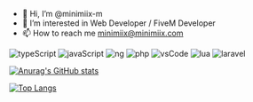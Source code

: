 - 👋 Hi, I’m @minimiix-m
- 👀 I’m interested in Web Developer / FiveM Developer
- 📫 How to reach me minimiix@minimiix.com

![typeScript](https://img.shields.io/badge/TypeScript-007ACC?style=for-the-badge&logo=typescript&logoColor=white)
![javaScript](https://img.shields.io/badge/JavaScript-323330?style=for-the-badge&logo=javascript&logoColor=F7DF1E)
![ng](https://img.shields.io/badge/Angular-DD0031?style=for-the-badge&logo=angular&logoColor=white)
![php](https://img.shields.io/badge/PHP-777BB4?style=for-the-badge&logo=php&logoColor=white)
![vsCode](https://img.shields.io/badge/Visual_Studio_Code-0078D4?style=for-the-badge&logo=visual%20studio%20code&logoColor=white)
![lua](https://img.shields.io/badge/LUA-50252A?style=for-the-badge&logo=lua&logoColor=61DAFB)
![laravel](https://img.shields.io/badge/laravel-20132A?style=for-the-badge&logo=laravel&logoColor=orange)



[![Anurag's GitHub stats](https://github-readme-stats.vercel.app/api?username=minimiix-m&theme=highcontrast)](https://github.com/minimiix-m/minimiix-m)

[![Top Langs](https://github-readme-stats.vercel.app/api/top-langs/?username=minimiix-m&theme=highcontrast)](https://github.com/minimiix-m/minimiix-m)
